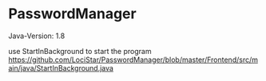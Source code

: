 # PasswordManager

Java-Version: 1.8

use StartInBackground to start the program
https://github.com/LociStar/PasswordManager/blob/master/Frontend/src/main/java/StartInBackground.java
